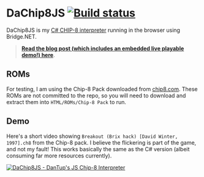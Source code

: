 # DaChip8JS [![Build status](https://ci.appveyor.com/api/projects/status/github/DanTup/DaChip8JS?svg=true)](https://ci.appveyor.com/project/DanTup/dachip8js)

DaChip8JS is my [C# CHIP-8 interpreter](https://github.com/DanTup/DaChip8) running in the browser using Bridge.NET.

> **[Read the blog post (which includes an embedded live playable demo!) here](http://blog.dantup.com/2016/06/dachip8js-my-csharp-chip8-interpreter-running-in-the-browser/)**.

## ROMs

For testing, I am using the Chip-8 Pack downloaded from [chip8.com](http://www.chip8.com/?page=109). These ROMs are not committed to the repo, so you will need to download and extract them into `HTML/ROMs/Chip-8 Pack` to run.

## Demo

Here's a short video showing `Breakout (Brix hack) [David Winter, 1997].ch8` from the Chip-8 pack. I believe the flickering is part of the game, and not my fault! This works basically the same as the C# version (albeit consuming far more resources currently).

[![DaChip8JS - DanTup's JS Chip-8 Interpreter](http://img.youtube.com/vi/tDgoDhCumPg/0.jpg)](http://www.youtube.com/watch?v=tDgoDhCumPg "DaChip8JS - DanTup's JS Chip-8 Interpreter")
